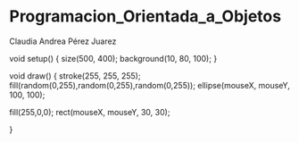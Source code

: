 # Programacion_Orientada_a_Objetos
Claudia Andrea Pérez Juarez

void setup() {
  size(500, 400);
  background(10, 80, 100);
}

void draw() {
  stroke(255, 255, 255);
  fill(random(0,255),random(0,255),random(0,255));
  ellipse(mouseX, mouseY, 100, 100);

  fill(255,0,0);
  rect(mouseX, mouseY, 30, 30);

  
}
